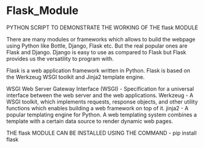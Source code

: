 # Flask_Module
PYTHON SCRIPT TO DEMONSTRATE THE WORKING OF THE flask MODULE

There are many modules or frameworks which allows to build the webpage using Python like
Bottle, Django, Flask etc. But the real popular ones are Flask and Django. Django is easy to
use as compared to Flask but Flask provides us the versatility to program with.

Flask is a web application framework written in Python. Flask is based on the Werkzeug WSGI
toolkit and Jinja2 template engine.

WSGI Web Server Gateway Interface (WSGI) - Specification for a universal interface between
the web server and the web applications.
Werkzeug - A WSGI toolkit, which implements requests, response objects, and other utility
functions which enables building a web framework on top of it.
jinja2 - A popular templating engine for Python. A web templating system combines a template
with a certain data source to render dynamic web pages.

THE flask MODULE CAN BE INSTALLED USING THE COMMAND - pip install flask
